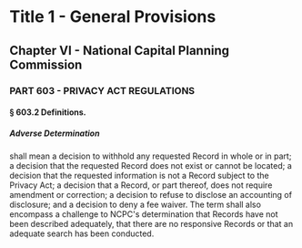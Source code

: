 
# Title 1 - General Provisions
## Chapter VI - National Capital Planning Commission
### PART 603 - PRIVACY ACT REGULATIONS
#### § 603.2 Definitions.
##### Adverse Determination

shall mean a decision to withhold any requested Record in whole or in part; a decision that the requested Record does not exist or cannot be located; a decision that the requested information is not a Record subject to the Privacy Act; a decision that a Record, or part thereof, does not require amendment or correction; a decision to refuse to disclose an accounting of disclosure; and a decision to deny a fee waiver. The term shall also encompass a challenge to NCPC's determination that Records have not been described adequately, that there are no responsive Records or that an adequate search has been conducted.
